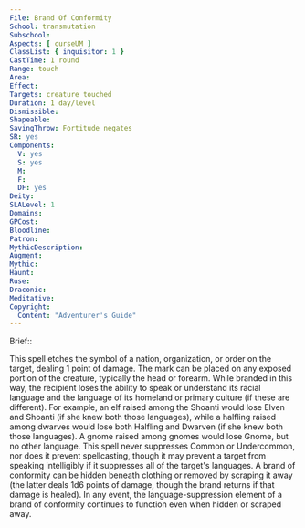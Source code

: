 ```yaml
---
File: Brand Of Conformity
School: transmutation
Subschool: 
Aspects: [ curseUM ]
ClassList: { inquisitor: 1 }
CastTime: 1 round
Range: touch
Area: 
Effect: 
Targets: creature touched
Duration: 1 day/level
Dismissible: 
Shapeable: 
SavingThrow: Fortitude negates
SR: yes
Components:
  V: yes
  S: yes
  M: 
  F: 
  DF: yes
Deity: 
SLALevel: 1
Domains: 
GPCost: 
Bloodline: 
Patron: 
MythicDescription: 
Augment: 
Mythic: 
Haunt: 
Ruse: 
Draconic: 
Meditative: 
Copyright:
  Content: "Adventurer's Guide"
---
```

Brief:: 

This spell etches the symbol of a nation, organization, or order on the target, dealing 1 point of damage. The mark can be placed on any exposed portion of the creature, typically the head or forearm. While branded in this way, the recipient loses the ability to speak or understand its racial language and the language of its homeland or primary culture (if these are different). For example, an elf raised among the Shoanti would lose Elven and Shoanti (if she knew both those languages), while a halfling raised among dwarves would lose both Halfling and Dwarven (if she knew both those languages). A gnome raised among gnomes would lose Gnome, but no other language. This spell never suppresses Common or Undercommon, nor does it prevent spellcasting, though it may prevent a target from speaking intelligibly if it suppresses all of the target's languages. A brand of conformity can be hidden beneath clothing or removed by scraping it away (the latter deals 1d6 points of damage, though the brand returns if that damage is healed). In any event, the language-suppression element of a brand of conformity continues to function even when hidden or scraped away.
